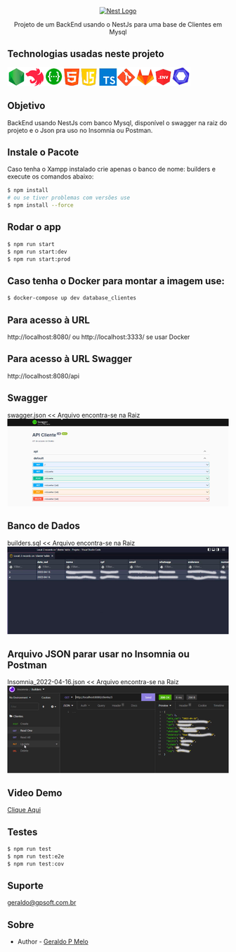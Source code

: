 <p align="center">
  <a href="http://nestjs.com/" target="blank"><img src="https://nestjs.com/img/logo_text.svg" width="320" alt="Nest Logo" /></a>
</p>

[travis-image]: https://api.travis-ci.org/nestjs/nest.svg?branch=master
[travis-url]: https://travis-ci.org/nestjs/nest
[linux-image]: https://img.shields.io/travis/nestjs/nest/master.svg?label=linux
[linux-url]: https://travis-ci.org/nestjs/nest
  
<p align="center">Projeto de um BackEnd usando o NestJs para uma base de Clientes em Mysql</p>
<p align="center">

## Technologias usadas neste projeto
<img src="./src/assets/img/technology.png" alt="Tecnologias usadas" /> 
  
## Objetivo
BackEnd usando NestJs com banco Mysql, disponível o swagger na raiz do projeto e o Json pra uso no Insomnia ou Postman.

## Instale o Pacote 
Caso tenha o Xampp instalado crie apenas o banco de nome: builders e execute os comandos abaixo:

```bash
$ npm install
# ou se tiver problemas com versões use
$ npm install --force
```
  
## Rodar o app
```bash
$ npm run start
$ npm run start:dev
$ npm run start:prod
```
  
## Caso tenha o Docker para montar a imagem use:
```bash
$ docker-compose up dev database_clientes
```

## Para acesso à URL
http://localhost:8080/ ou http://localhost:3333/ se usar Docker
  
## Para acesso à URL Swagger
http://localhost:8080/api
  
## Swagger
swagger.json << Arquivo encontra-se na Raiz
<img src="./src/assets/img/swagger.jpg" alt="Swagger" /> 
  
## Banco de Dados
builders.sql << Arquivo encontra-se na Raiz
<img src="./src/assets/img/banco.jpg" alt="Banco" /> 
  
## Arquivo JSON parar usar no Insomnia ou Postman
Insomnia_2022-04-16.json << Arquivo encontra-se na Raiz
<img src="./src/assets/img/json.jpg" alt="Json" /> 

## Video Demo
<a href="https://youtu.be/HUl-Nuvemcw" target="_blank">Clique Aqui</a>

## Testes
```bash
$ npm run test
$ npm run test:e2e
$ npm run test:cov
```

## Suporte

geraldo@gpsoft.com.br

## Sobre

- Author - [Geraldo P Melo](https://gpsoft.com.br)

